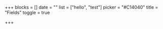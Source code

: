 +++
blocks = []
date = ""
list = ["hello", "test"]
picker = "#C14040"
title = "Fields"
toggle = true

+++
